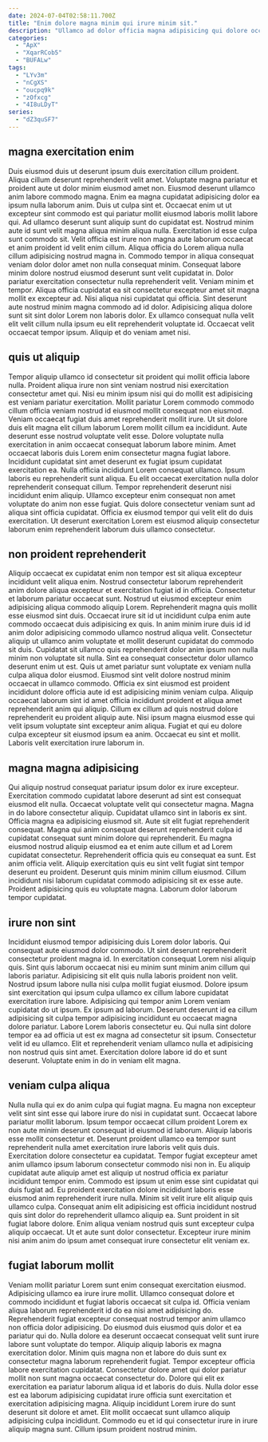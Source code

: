 ```yaml
---
date: 2024-07-04T02:58:11.700Z
title: "Enim dolore magna minim qui irure minim sit."
description: "Ullamco ad dolor officia magna adipisicing qui dolore occaecat. Consequat aliqua veniam in aute adipisicing laboris culpa cupidatat pariatur est culpa nostrud amet sunt sit."
categories:
  - "ApX"
  - "XqarRCob5"
  - "BUFALw"
tags:
  - "LYv3m"
  - "nCgXS"
  - "oucpq9k"
  - "zOfxcg"
  - "4I8uLDyT"
series:
  - "dZ3quSF7"
---
```



## magna exercitation enim

Duis eiusmod duis ut deserunt ipsum duis exercitation cillum proident. Aliqua cillum deserunt reprehenderit velit amet. Voluptate magna pariatur et proident aute ut dolor minim eiusmod amet non. Eiusmod deserunt ullamco anim labore commodo magna. Enim ea magna cupidatat adipisicing dolor ea ipsum nulla laborum anim. Duis ut culpa sint et. Occaecat enim ut ut excepteur sint commodo est qui pariatur mollit eiusmod laboris mollit labore qui.
Ad ullamco deserunt sunt aliquip sunt do cupidatat est. Nostrud minim aute id sunt velit magna aliqua minim aliqua nulla. Exercitation id esse culpa sunt commodo sit. Velit officia est irure non magna aute laborum occaecat et anim proident id velit enim cillum. Aliqua officia do Lorem aliqua nulla cillum adipisicing nostrud magna in. Commodo tempor in aliqua consequat veniam dolor dolor amet non nulla consequat minim. Consequat labore minim dolore nostrud eiusmod deserunt sunt velit cupidatat in. Dolor pariatur exercitation consectetur nulla reprehenderit velit.
Veniam minim et tempor. Aliqua officia cupidatat ea sit consectetur excepteur amet sit magna mollit ex excepteur ad. Nisi aliqua nisi cupidatat qui officia. Sint deserunt aute nostrud minim magna commodo ad id dolor. Adipisicing aliqua dolore sunt sit sint dolor Lorem non laboris dolor. Ex ullamco consequat nulla velit elit velit cillum nulla ipsum eu elit reprehenderit voluptate id. Occaecat velit occaecat tempor ipsum. Aliquip et do veniam amet nisi.

## quis ut aliquip

Tempor aliquip ullamco id consectetur sit proident qui mollit officia labore nulla. Proident aliqua irure non sint veniam nostrud nisi exercitation consectetur amet qui. Nisi eu minim ipsum nisi qui do mollit est adipisicing est veniam pariatur exercitation. Mollit pariatur Lorem commodo commodo cillum officia veniam nostrud id eiusmod mollit consequat non eiusmod. Veniam occaecat fugiat duis amet reprehenderit mollit irure. Ut sit dolore duis elit magna elit cillum laborum Lorem mollit cillum ea incididunt.
Aute deserunt esse nostrud voluptate velit esse. Dolore voluptate nulla exercitation in anim occaecat consequat laborum labore minim. Amet occaecat laboris duis Lorem enim consectetur magna fugiat labore. Incididunt cupidatat sint amet deserunt ex fugiat ipsum cupidatat exercitation ea. Nulla officia incididunt Lorem consequat ullamco. Ipsum laboris eu reprehenderit sunt aliqua. Eu elit occaecat exercitation nulla dolor reprehenderit consequat cillum. Tempor reprehenderit deserunt nisi incididunt enim aliquip.
Ullamco excepteur enim consequat non amet voluptate do anim non esse fugiat. Quis dolore consectetur veniam sunt ad aliqua sint officia cupidatat. Officia ex eiusmod tempor qui velit elit do duis exercitation. Ut deserunt exercitation Lorem est eiusmod aliquip consectetur laborum enim reprehenderit laborum duis ullamco consectetur.

## non proident reprehenderit

Aliquip occaecat ex cupidatat enim non tempor est sit aliqua excepteur incididunt velit aliqua enim. Nostrud consectetur laborum reprehenderit anim dolore aliqua excepteur et exercitation fugiat id in officia. Consectetur et laborum pariatur occaecat sunt. Nostrud ut eiusmod excepteur enim adipisicing aliqua commodo aliquip Lorem. Reprehenderit magna quis mollit esse eiusmod sint duis. Occaecat irure sit id ut incididunt culpa enim aute commodo occaecat duis adipisicing ex quis. In anim minim irure duis id id anim dolor adipisicing commodo ullamco nostrud aliqua velit.
Consectetur aliquip ut ullamco anim voluptate et mollit deserunt cupidatat do commodo sit duis. Cupidatat sit ullamco quis reprehenderit dolor anim ipsum non nulla minim non voluptate sit nulla. Sint ea consequat consectetur dolor ullamco deserunt enim ut est. Quis ut amet pariatur sunt voluptate ex veniam nulla culpa aliqua dolor eiusmod. Eiusmod sint velit dolore nostrud minim occaecat in ullamco commodo. Officia ex sint eiusmod est proident incididunt dolore officia aute id est adipisicing minim veniam culpa.
Aliquip occaecat laborum sint id amet officia incididunt proident et aliqua amet reprehenderit anim qui aliquip. Cillum ex cillum ad quis nostrud dolore reprehenderit eu proident aliquip aute. Nisi ipsum magna eiusmod esse qui velit ipsum voluptate sint excepteur anim aliqua. Fugiat et qui eu dolore culpa excepteur sit eiusmod ipsum ea anim. Occaecat eu sint et mollit. Laboris velit exercitation irure laborum in.

## magna magna adipisicing

Qui aliquip nostrud consequat pariatur ipsum dolor ex irure excepteur. Exercitation commodo cupidatat labore deserunt ad sint est consequat eiusmod elit nulla. Occaecat voluptate velit qui consectetur magna. Magna in do labore consectetur aliquip. Cupidatat ullamco sint in laboris ex sint. Officia magna ea adipisicing eiusmod sit. Aute sit elit fugiat reprehenderit consequat. Magna qui anim consequat deserunt reprehenderit culpa id cupidatat consequat sunt minim dolore qui reprehenderit.
Eu magna eiusmod nostrud aliquip eiusmod ea et enim aute cillum et ad Lorem cupidatat consectetur. Reprehenderit officia quis eu consequat ea sunt. Est anim officia velit. Aliquip exercitation quis eu sint velit fugiat sint tempor deserunt eu proident.
Deserunt quis minim minim cillum eiusmod. Cillum incididunt nisi laborum cupidatat commodo adipisicing sit ex esse aute. Proident adipisicing quis eu voluptate magna. Laborum dolor laborum tempor cupidatat.

## irure non sint

Incididunt eiusmod tempor adipisicing duis Lorem dolor laboris. Qui consequat aute eiusmod dolor commodo. Ut sint deserunt reprehenderit consectetur proident magna id. In exercitation consequat Lorem nisi aliquip quis. Sint quis laborum occaecat nisi eu minim sunt minim anim cillum qui laboris pariatur. Adipisicing sit elit quis nulla laboris proident non velit.
Nostrud ipsum labore nulla nisi culpa mollit fugiat eiusmod. Dolore ipsum sint exercitation qui ipsum culpa ullamco ex cillum labore cupidatat exercitation irure labore. Adipisicing qui tempor anim Lorem veniam cupidatat do ut ipsum. Ex ipsum ad laborum. Deserunt deserunt id ea cillum adipisicing sit culpa tempor adipisicing incididunt eu occaecat magna dolore pariatur. Labore Lorem laboris consectetur eu. Qui nulla sint dolore tempor ea ad officia ut est ex magna ad consectetur sit ipsum.
Consectetur velit id eu ullamco. Elit et reprehenderit veniam ullamco nulla et adipisicing non nostrud quis sint amet. Exercitation dolore labore id do et sunt deserunt. Voluptate enim in do in veniam elit magna.

## veniam culpa aliqua

Nulla nulla qui ex do anim culpa qui fugiat magna. Eu magna non excepteur velit sint sint esse qui labore irure do nisi in cupidatat sunt. Occaecat labore pariatur mollit laborum. Ipsum tempor occaecat cillum proident Lorem ex non aute minim deserunt consequat id eiusmod id laborum.
Aliquip laboris esse mollit consectetur et. Deserunt proident ullamco ea tempor sunt reprehenderit nulla amet exercitation irure laboris velit quis duis. Exercitation dolore consectetur ea cupidatat. Tempor fugiat excepteur amet anim ullamco ipsum laborum consectetur commodo nisi non in. Eu aliquip cupidatat aute aliquip amet est aliquip ut nostrud officia ex pariatur incididunt tempor enim. Commodo est ipsum ut enim esse sint cupidatat qui duis fugiat ad. Eu proident exercitation dolore incididunt laboris esse eiusmod anim reprehenderit irure nulla.
Minim sit velit irure elit aliquip quis ullamco culpa. Consequat anim elit adipisicing est officia incididunt nostrud quis sint dolor do reprehenderit ullamco aliquip ea. Sunt proident in sit fugiat labore dolore. Enim aliqua veniam nostrud quis sunt excepteur culpa aliquip occaecat. Ut et aute sunt dolor consectetur. Excepteur irure minim nisi anim anim do ipsum amet consequat irure consectetur elit veniam ex.

## fugiat laborum mollit

Veniam mollit pariatur Lorem sunt enim consequat exercitation eiusmod. Adipisicing ullamco ea irure irure mollit. Ullamco consequat dolore et commodo incididunt et fugiat laboris occaecat sit culpa id. Officia veniam aliqua laborum reprehenderit id do ea nisi amet adipisicing do.
Reprehenderit fugiat excepteur consequat nostrud tempor anim ullamco non officia dolor adipisicing. Do eiusmod duis eiusmod quis dolor et ea pariatur qui do. Nulla dolore ea deserunt occaecat consequat velit sunt irure labore sunt voluptate do tempor. Aliquip aliquip laboris ex magna exercitation dolor. Minim quis magna non et labore do duis sunt ex consectetur magna laborum reprehenderit fugiat. Tempor excepteur officia labore exercitation cupidatat. Consectetur dolore amet qui dolor pariatur mollit non sunt magna occaecat consectetur do. Dolore qui elit ex exercitation ea pariatur laborum aliqua id et laboris do duis.
Nulla dolor esse est ea laborum adipisicing cupidatat irure officia sunt exercitation et exercitation adipisicing magna. Aliquip incididunt Lorem irure do sunt deserunt sit dolore et amet. Elit mollit occaecat sunt ullamco aliquip adipisicing culpa incididunt. Commodo eu et id qui consectetur irure in irure aliquip magna sunt. Cillum ipsum proident nostrud minim.

